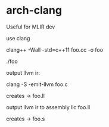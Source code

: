 # arch-clang

Useful for MLIR dev

use clang

clang++ -Wall -std=c++11 foo.cc -o foo

./foo

output llvm ir: 

clang -S -emit-llvm foo.c

creates -> foo.ll

output llvm ir to assembly 
llc foo.ll

creates -> foo.s
